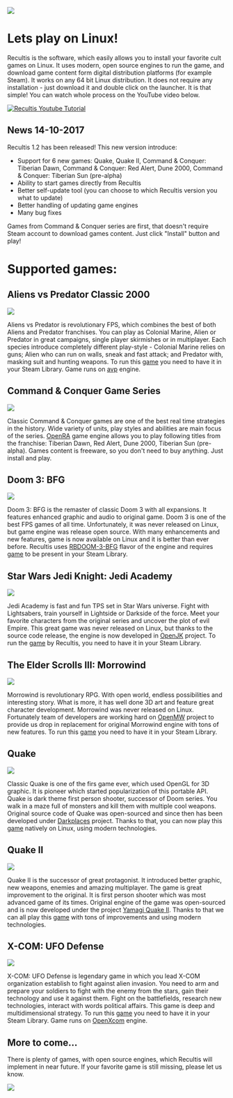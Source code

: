 ![](https://github.com/makson96/Recultis/raw/master/assets/html/recultis-screen.png)

# [](#header-1)Lets play on Linux!

Recultis is the software, which easily allows you to install your favorite cult games on Linux. 
It uses modern, open source engines to run the game, and download game content form digital distribution platforms (for example Steam).
It works on any 64 bit Linux distribution. It does not require any installation - just download it and double click on the launcher. It is that simple! You can watch whole process on the YouTube video below.

[![Recultis Youtube Tutorial](https://github.com/makson96/Recultis/raw/master/assets/html/youtube-screen.png)](https://youtu.be/9wHCbyPZ6Eo "Recultis Youtube Tutorial")

## [](#header-2)News 14-10-2017

Recultis 1.2 has been released! This new version introduce:
- Support for 6 new games: Quake, Quake II, Command & Conquer: Tiberian Dawn, Command & Conquer: Red Alert, Dune 2000, Command & Conquer: Tiberian Sun (pre-alpha)
- Ability to start games directly from Recultis
- Better self-update tool (you can choose to which Recultis version you what to update)
- Better handling of updating game engines
- Many bug fixes

Games from Command & Conquer series are first, that doesn't require Steam account to download games content. Just click "Install" button and play!

# [](#header-1)Supported games:

## [](#header-2)Aliens vs Predator Classic 2000

![](https://github.com/makson96/Recultis/raw/master/assets/html/avp-screen.png)

Aliens vs Predator is revolutionary FPS, which combines the best of both Aliens and Predator franchises. You can play as Colonial Marine, Alien or Predator in great campaigns, single player skirmishes or in multiplayer. Each species introduce completely different play-style - Colonial Marine relies on guns; Alien who can run on walls, sneak and fast attack; and Predator with, masking suit and hunting weapons. To run this [game](http://store.steampowered.com/app/3730/) you need to have it in your Steam Library. Game runs on [avp](https://icculus.org/avp/) engine.

## [](#header-2)Command & Conquer Game Series

![](https://github.com/makson96/Recultis/raw/master/assets/html/openra-ra-screen.png)

Classic Command & Conquer games are one of the best real time strategies in the history. Wide variety of units, play styles and abilities are main focus of the series. [OpenRA](http://www.openra.net/) game engine allows you to play following titles from the franchise: Tiberian Dawn, Red Alert, Dune 2000, Tiberian Sun (pre-alpha). Games content is freeware, so you don't need to buy anything. Just install and play.

## [](#header-2)Doom 3: BFG

![](https://github.com/makson96/Recultis/raw/master/assets/html/rbdoom3-screen.png)

Doom 3: BFG is the remaster of classic Doom 3 with all expansions. It features enhanced graphic and audio to original game. Doom 3 is one of the best FPS games of all time. Unfortunately, it was never released on Linux, but game engine was release open source. With many enhancements and new features, game is now available on Linux and it is better than ever before. Recultis uses [RBDOOM-3-BFG](https://github.com/RobertBeckebans/RBDOOM-3-BFG) flavor of the engine and requires [game](http://store.steampowered.com/app/208200/) to be present in your Steam Library.

## [](#header-2)Star Wars Jedi Knight: Jedi Academy

![](https://github.com/makson96/Recultis/raw/master/assets/html/openjk-screen.png)

Jedi Academy is fast and fun TPS set in Star Wars universe. Fight with Lightsabers, train yourself in Lightside or Darkside of the force. Meet your favorite characters from the original series and uncover the plot of evil Empire. This great game was never released on Linux, but thanks to the source code release, the engine is now developed in [OpenJK](https://github.com/JACoders/OpenJK) project. To run the [game](http://store.steampowered.com/app/6020/) by Recultis, you need to have it in your Steam Library.

## [](#header-2)The Elder Scrolls III: Morrowind

![](https://github.com/makson96/Recultis/raw/master/assets/html/openmw-screen.png)

Morrowind is revolutionary RPG. With open world, endless possibilities and interesting story. What is more, it has well done 3D art and feature great character development. Morrowind was never released on Linux. Fortunately team of developers are working hard on [OpenMW](https://github.com/OpenMW/openmw) project to provide us drop in replacement for original Morrowind engine with tons of new features. To run this [game](http://store.steampowered.com/app/22320/) you need to have it in your Steam Library.

## [](#header-2)Quake

![](https://github.com/makson96/Recultis/raw/master/assets/html/darkplaces-screen.png)

Classic Quake is one of the firs game ever, which used OpenGL for 3D graphic. It is pioneer which started popularization of this portable API. Quake is dark theme first person shooter, successor of Doom series. You walk in a maze full of monsters and kill them with multiple cool weapons. Original source code of Quake was open-sourced and since then has been developed under [Darkplaces](https://icculus.org/projects/twilight/darkplaces/) project. Thanks to that, you can now play this [game](http://store.steampowered.com/app/2310/) natively on Linux, using modern technologies.

## [](#header-2)Quake II

![](https://github.com/makson96/Recultis/raw/master/assets/html/yquake2-screen.png)

Quake II is the successor of great protagonist. It introduced better graphic, new weapons, enemies and amazing multiplayer. The game is great improvement to the original. It is first person shooter which was most advanced game of its times. Original engine of the game was open-sourced and is now developed under the project [Yamagi Quake II](https://www.yamagi.org/quake2/). Thanks to that we can all play this [game](http://store.steampowered.com/app/2320/) with tons of improvements and using modern technologies.

## [](#header-2)X-COM: UFO Defense

![](https://github.com/makson96/Recultis/raw/master/assets/html/openxcom-screen.png)

X-COM: UFO Defense is legendary game in which you lead X-COM organization establish to fight against alien invasion. You need to arm and prepare your soldiers to fight with the enemy from the stars, gain their technology and use it against them. Fight on the battlefields, research new technologies, interact with words political affairs. This game is deep and multidimensional strategy. To run this [game](http://store.steampowered.com/app/7760/) you need to have it in your Steam Library. Game runs on [OpenXcom](https://github.com/SupSuper/OpenXcom/) engine.

## [](#header-2)More to come...

There is plenty of games, with open source engines, which Recultis will implement in near future. If your favorite game is still missing, please let us know.

![](https://github.com/makson96/Recultis/raw/master/assets/icon.png)
